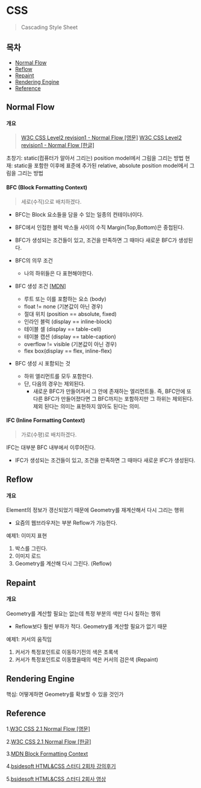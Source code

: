 # CSS
> Cascading Style Sheet

## 목차

- [Normal Flow](#normal-flow)
- [Reflow](#reflow)
- [Repaint](#repaint)
- [Rendering Engine](#rendering-engine)
- [Reference](#reference)


## Normal Flow

#### 개요
> [W3C CSS Level2 revision1 - Normal Flow \[영문\]](https://www.w3.org/TR/CSS21/visuren.html#normal-flow)
> [W3C CSS Level2 revision1 - Normal Flow \[한글\]](http://trio.co.kr/webrefer/css2/visuren.html#normal-flow)

초창기: static(컴퓨터가 알아서 그리는) position model에서 그림을 그리는 방법
현재: static을 포함한 이후에 표준에 추가된 relative, absolute position model에서 그림을 그리는 방법

#### BFC (Block Formatting Context)

> 세로(수직)으로 배치하겠다.

- BFC는 Block 요소들을 담을 수 있는 일종의 컨테이너이다.
- BFC에서 인접한 블럭 박스들 사이의 수직 Margin(Top,Bottom)은 중첩된다.
- BFC가 생성되는 조건들이 있고, 조건을 만족하면 그 때마다 새로운 BFC가 생성된다.

- BFC의 의무 조건
    - 나의 하위들은 다 표현해야한다.

- BFC 생성 조건 [\[MDN\]](https://developer.mozilla.org/ko/docs/Web/Guide/CSS/Block_formatting_context)
    - 루트 또는 이를 포함하는 요소 (body)
    - float != none (기본값이 아닌 경우)
    - 절대 위치 (position == absolute, fixed)
    - 인라인 블럭 (display == inline-block)
    - 테이블 셀 (display == table-cell)
    - 테이블 캡션 (display == table-caption)
    - overflow != visible (기본값이 아닌 경우)
    - flex box(display == flex, inline-flex)

- BFC 생성 시 포함되는 것
    - 하위 엘리먼트를 모두 포함한다.
    - 단, 다음의 경우는 제외된다.
        - 새로운 BFC가 만들어져서 그 안에 존재하는 엘리먼트들.
          즉, BFC안에 또다른 BFC가 만들어졌다면 그 BFC까지는 포함하지만 그 하위는 제외된다.
          제외 된다는 의미는 표현하지 않아도 된다는 의미.

#### IFC (Inline Formatting Context)

> 가로(수평)로 배치하겠다.

IFC는 대부분 BFC 내부에서 이루어진다.

- IFC가 생성되는 조건들이 있고, 조건을 만족하면 그 때마다 새로운 IFC가 생성된다.


## Reflow

#### 개요

Element의 정보가 갱신되었기 때문에 Geometry를 재계산해서 다시 그리는 행위

- 요즘의 웹브라우저는 부분 Reflow가 가능한다.

예제1: 이미지 표현
1. 박스를 그린다.
2. 이미지 로드
3. Geometry를 계산해 다시 그린다. (Reflow)

## Repaint

#### 개요

Geometry를 계산할 필요는 없는데 특정 부분의 색만 다시 칠하는 행위

- Reflow보다 훨씬 부하가 적다. Geometry를 계산할 필요가 없기 때문

예제1: 커서의 움직임
1. 커서가 특정포인트로 이동하기전의 색은 초록색
2. 커서가 특정포인트로 이동했을때의 색은 커서의 검은색 (Repaint)


## Rendering Engine

핵심: 어떻게하면 Geometry를 확보할 수 있을 것인가


## Reference

1.[W3C CSS 2.1 Normal Flow \[영문\]](https://www.w3.org/TR/CSS21/visuren.html#normal-flow)

2.[W3C CSS 2.1 Normal Flow \[한글\]](http://trio.co.kr/webrefer/css2/visuren.html#normal-flow)

3.[MDN Block Formatting Context](https://developer.mozilla.org/ko/docs/Web/Guide/CSS/Block_formatting_context)

4.[bsidesoft HTML&CSS 스터디 2회차 강의후기](http://www.bsidesoft.com/?p=3634)

5.[bsidesoft HTML&CSS 스터디 2회사 영상](https://www.youtube.com/watch?v=yxzElTNld58)
